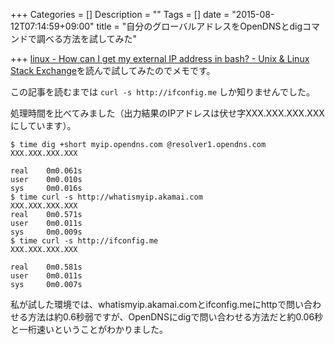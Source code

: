 +++
Categories = []
Description = ""
Tags = []
date = "2015-08-12T07:14:59+09:00"
title = "自分のグローバルアドレスをOpenDNSとdigコマンドで調べる方法を試してみた"

+++
[linux - How can I get my external IP address in bash? - Unix & Linux Stack Exchange](http://unix.stackexchange.com/questions/22615/how-can-i-get-my-external-ip-address-in-bash/81699)を読んで試してみたのでメモです。

この記事を読むまでは `curl -s http://ifconfig.me` しか知りませんでした。

処理時間を比べてみました（出力結果のIPアドレスは伏せ字XXX.XXX.XXX.XXXにしています）。

```
$ time dig +short myip.opendns.com @resolver1.opendns.com
XXX.XXX.XXX.XXX

real    0m0.061s
user    0m0.010s
sys     0m0.016s
$ time curl -s http://whatismyip.akamai.com
XXX.XXX.XXX.XXX
real    0m0.571s
user    0m0.011s
sys     0m0.009s
$ time curl -s http://ifconfig.me
XXX.XXX.XXX.XXX

real    0m0.581s
user    0m0.011s
sys     0m0.007s
```

私が試した環境では、whatismyip.akamai.comとifconfig.meにhttpで問い合わせる方法は約0.6秒弱ですが、OpenDNSにdigで問い合わせる方法だと約0.06秒と一桁速いということがわかりました。

